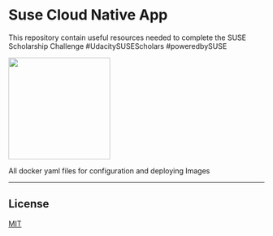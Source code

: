 # Suse Cloud Native App
This repository contain useful resources needed to complete the SUSE Scholarship Challenge #UdacitySUSEScholars #poweredbySUSE 

<img src="https://udacity-email.s3-us-west-2.amazonaws.com/SUSE+Scholarship+badge.png?bsft_aaid=affd8710-61ff-4001-baca-1d4a7303381d&bsft_eid=02c4a236-2164-461d-ab1a-8c4660033b44&utm_campaign=sch_600_2021-06-03_ndxxx_suse-winner_p1_global&utm_source=blueshift&utm_medium=email&utm_content=sch_600_2021-06-03_ndxxx_suse-winner_p1_global&bsft_clkid=58b41dd3-8224-4592-9be5-7e6e141111b4&bsft_uid=f7dd5e62-2463-4d3e-a3d9-829d4c44f344&bsft_mid=36c73aec-5a66-4a4c-b5c1-d4a17bf3787f&bsft_mime_type=html&bsft_ek=2021-06-03T16%3A32%3A30Z&bsft_lx=5&bsft_tv=4" height="200px">

All docker yaml files for configuration and deploying Images

--- 
## License

[MIT](LICENSE)
